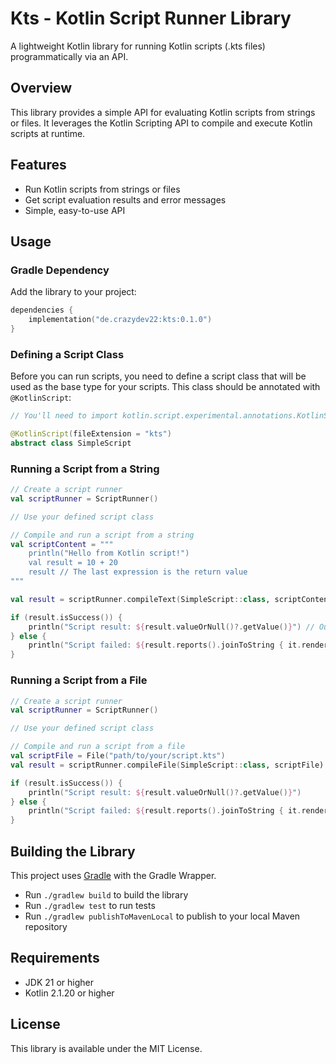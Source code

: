 # Kts - Kotlin Script Runner Library

A lightweight Kotlin library for running Kotlin scripts (.kts files) programmatically via an API.

## Overview

This library provides a simple API for evaluating Kotlin scripts from strings or files. It leverages the Kotlin Scripting API to compile and execute Kotlin scripts at runtime.

## Features

- Run Kotlin scripts from strings or files
- Get script evaluation results and error messages
- Simple, easy-to-use API

## Usage

### Gradle Dependency

Add the library to your project:

```kotlin
dependencies {
    implementation("de.crazydev22:kts:0.1.0")
}
```

### Defining a Script Class

Before you can run scripts, you need to define a script class that will be used as the base type for your scripts. This class should be annotated with `@KotlinScript`:

```kotlin
// You'll need to import kotlin.script.experimental.annotations.KotlinScript

@KotlinScript(fileExtension = "kts")
abstract class SimpleScript
```

### Running a Script from a String

```kotlin
// Create a script runner
val scriptRunner = ScriptRunner()

// Use your defined script class

// Compile and run a script from a string
val scriptContent = """
    println("Hello from Kotlin script!")
    val result = 10 + 20
    result // The last expression is the return value
"""

val result = scriptRunner.compileText(SimpleScript::class, scriptContent).flatMap { it.evaluate() }

if (result.isSuccess()) {
    println("Script result: ${result.valueOrNull()?.getValue()}") // Outputs: Script result: 30
} else {
    println("Script failed: ${result.reports().joinToString { it.render() }}")
}
```

### Running a Script from a File

```kotlin
// Create a script runner
val scriptRunner = ScriptRunner()

// Use your defined script class

// Compile and run a script from a file
val scriptFile = File("path/to/your/script.kts")
val result = scriptRunner.compileFile(SimpleScript::class, scriptFile).flatMap { it.evaluate() }

if (result.isSuccess()) {
    println("Script result: ${result.valueOrNull()?.getValue()}")
} else {
    println("Script failed: ${result.reports().joinToString { it.render() }}")
}
```

## Building the Library

This project uses [Gradle](https://gradle.org/) with the Gradle Wrapper.

* Run `./gradlew build` to build the library
* Run `./gradlew test` to run tests
* Run `./gradlew publishToMavenLocal` to publish to your local Maven repository

## Requirements

- JDK 21 or higher
- Kotlin 2.1.20 or higher

## License

This library is available under the MIT License.
